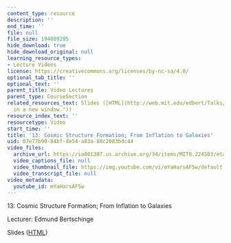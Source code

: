 ```yaml
---
content_type: resource
description: ''
end_time: ''
file: null
file_size: 194089205
hide_download: true
hide_download_original: null
learning_resource_types:
- Lecture Videos
license: https://creativecommons.org/licenses/by-nc-sa/4.0/
optional_tab_title: ''
optional_text: ''
parent_title: Video Lectures
parent_type: CourseSection
related_resources_text: Slides ([HTML](http://web.mit.edu/edbert/Talks/8.224-2/ "Open
  in a new window."))
resource_index_text: ''
resourcetype: Video
start_time: ''
title: '13: Cosmic Structure Formation; From Inflation to Galaxies'
uid: 07e77b90-84bf-de54-a83a-88c2083bdc44
video_files:
  archive_url: https://ia801307.us.archive.org/34/items/MIT8.224S03/etaylor-8.224-sem-mit-9151-05may2003-1430-220k_512kb.mp4
  video_captions_file: null
  video_thumbnail_file: https://img.youtube.com/vi/mYaHarsAF5w/default.jpg
  video_transcript_file: null
video_metadata:
  youtube_id: mYaHarsAF5w
---
```


13: Cosmic Structure Formation; From Inflation to Galaxies

Lecturer: Edmund Bertschinge

Slides ([HTML](http://web.mit.edu/edbert/Talks/8.224-2/ "Open in a new window."))

